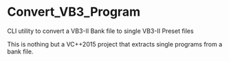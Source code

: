 # Convert_VB3_Program
CLI utility to convert a VB3-II Bank file to single VB3-II Preset files

This is nothing but a VC++2015 project that extracts single programs from a bank file.
